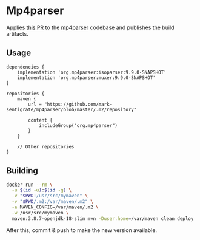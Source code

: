 # Mp4parser

Applies [this PR](https://github.com/sannies/mp4parser/pull/471) to the
[mp4parser](https://github.com/sannies/mp4parser) codebase and publishes the
build artifacts.

## Usage

```
dependencies {
    implementation 'org.mp4parser:isoparser:9.9.0-SNAPSHOT'
    implementation 'org.mp4parser:muxer:9.9.0-SNAPSHOT'
}
```

```
repositories {
    maven {
        url = "https://github.com/mark-sentigrate/mp4parser/blob/master/.m2/repository"

        content {
            includeGroup("org.mp4parser")
        }
    }

    // Other repositories
}
```

## Building

```bash
docker run --rm \
  -u $(id -u):$(id -g) \
  -v "$PWD:/usr/src/mymaven" \
  -v "$PWD/.m2:/var/maven/.m2" \
  -e MAVEN_CONFIG=/var/maven/.m2 \
  -w /usr/src/mymaven \
  maven:3.8.7-openjdk-18-slim mvn -Duser.home=/var/maven clean deploy
```

After this, commit & push to make the new version available.
